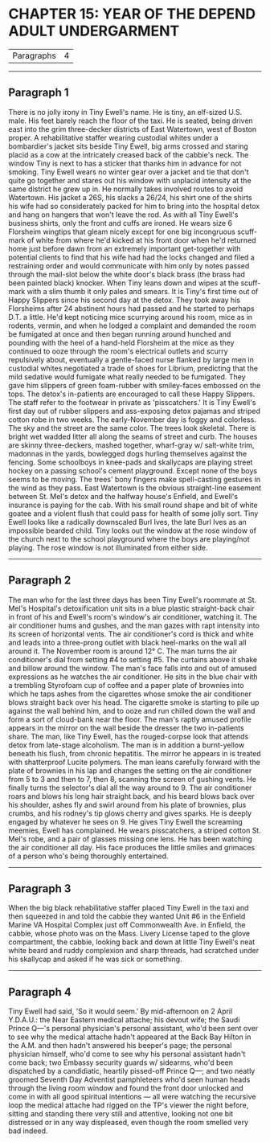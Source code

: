 # CHAPTER 15: YEAR OF THE DEPEND ADULT UNDERGARMENT

| | |
|------------|-----|
| Paragraphs |4|

---
## Paragraph 1

There is no jolly irony in Tiny Ewell's name. He is tiny, an elf-sized U.S. male. His feet barely reach the floor of the taxi. He is seated, being driven east into the grim three-decker districts of East Watertown, west of Boston proper. A rehabilitative staffer wearing custodial whites under a bombardier's jacket sits beside Tiny Ewell, big arms crossed and staring placid as a cow at the intricately creased back of the cabbie's neck. The window Tiny is next to has a sticker that thanks him in advance for not smoking. Tiny Ewell wears no winter gear over a jacket and tie that don't quite go together and stares out his window with unplacid intensity at the same district he grew up in. He normally takes involved routes to avoid Watertown. His jacket a 26S, his slacks a 26/24, his shirt one of the shirts his wife had so considerately packed for him to bring into the hospital detox and hang on hangers that won't leave the rod. As with all Tiny Ewell's business shirts, only the front and cuffs are ironed. He wears size 6 Florsheim wingtips that gleam nicely except for one big incongruous scuff-mark of white from where he'd kicked at his front door when he'd returned home just before dawn from an extremely important get-together with potential clients to find that his wife had had the locks changed and filed a restraining order and would communicate with him only by notes passed through the mail-slot below the white door's black brass (the brass had been painted black) knocker. When Tiny leans down and wipes at the scuff-mark with a slim thumb it only pales and smears. It is Tiny's first time out of Happy Slippers since his second day at the detox. They took away his Florsheims after 24 abstinent hours had passed and he started to perhaps D.T. a little. He'd kept noticing mice scurrying around his room, mice as in rodents, vermin, and when he lodged a complaint and demanded the room be fumigated at once and then began running around hunched and pounding with the heel of a hand-held Florsheim at the mice as they continued to ooze through the room's electrical outlets and scurry repulsively about, eventually a gentle-faced nurse flanked by large men in custodial whites negotiated a trade of shoes for Librium, predicting that the mild sedative would fumigate what really needed to be fumigated. They gave him slippers of green foam-rubber with smiley-faces embossed on the tops. The detox's in-patients are encouraged to call these Happy Slippers. The staff refer to the footwear in private as 'pisscatchers.' It is Tiny Ewell's first day out of rubber slippers and ass-exposing detox pajamas and striped cotton robe in two weeks. The early-November day is foggy and colorless. The sky and the street are the same color. The trees look skeletal. There is bright wet wadded litter all along the seams of street and curb. The houses are skinny three-deckers, mashed together, wharf-gray w/ salt-white trim, madonnas in the yards, bowlegged dogs hurling themselves against the fencing. Some schoolboys in knee-pads and skallycaps are playing street hockey on a passing school's cement playground. Except none of the boys seems to be moving. The trees' bony fingers make spell-casting gestures in the wind as they pass. East Watertown is the obvious straight-line easement between St. Mel's detox and the halfway house's Enfield, and Ewell's insurance is paying for the cab. With his small round shape and bit of white goatee and a violent flush that could pass for health of some jolly sort. Tiny Ewell looks like a radically downscaled Burl Ives, the late Burl Ives as an impossible bearded child. Tiny looks out the window at the rose window of the church next to the school playground where the boys are playing/not playing. The rose window is not illuminated from either side.

---
## Paragraph 2

The man who for the last three days has been Tiny Ewell's roommate at St. Mel's Hospital's detoxification unit sits in a blue plastic straight-back chair in front of his and Ewell's room's window's air conditioner, watching it. The air conditioner hums and gushes, and the man gazes with rapt intensity into its screen of horizontal vents. The air conditioner's cord is thick and white and leads into a three-prong outlet with black heel-marks on the wall all around it. The November room is around 12° C. The man turns the air conditioner's dial from setting #4 to setting #5. The curtains above it shake and billow around the window. The man's face falls into and out of amused expressions as he watches the air conditioner. He sits in the blue chair with a trembling Styrofoam cup of coffee and a paper plate of brownies into which he taps ashes from the cigarettes whose smoke the air conditioner blows straight back over his head. The cigarette smoke is starting to pile up against the wall behind him, and to ooze and run chilled down the wall and form a sort of cloud-bank near the floor. The man's raptly amused profile appears in the mirror on the wall beside the dresser the two in-patients share. The man, like Tiny Ewell, has the rouged-corpse look that attends detox from late-stage alcoholism. The man is in addition a burnt-yellow beneath his flush, from chronic hepatitis. The mirror he appears in is treated with shatterproof Lucite polymers. The man leans carefully forward with the plate of brownies in his lap and changes the setting on the air conditioner from 5 to 3 and then to 7, then 8, scanning the screen of gushing vents. He finally turns the selector's dial all the way around to 9. The air conditioner roars and blows his long hair straight back, and his beard blows back over his shoulder, ashes fly and swirl around from his plate of brownies, plus crumbs, and his rodney's tip glows cherry and gives sparks. He is deeply engaged by whatever he sees on 9. He gives Tiny Ewell the screaming meemies, Ewell has complained. He wears pisscatchers, a striped cotton St. Mel's robe, and a pair of glasses missing one lens. He has been watching the air conditioner all day. His face produces the little smiles and grimaces of a person who's being thoroughly entertained.

---
## Paragraph 3

When the big black rehabilitative staffer placed Tiny Ewell in the taxi and then squeezed in and told the cabbie they wanted Unit #6 in the Enfield Marine VA Hospital Complex just off Commonwealth Ave. in Enfield, the cabbie, whose photo was on the Mass. Livery License taped to the glove compartment, the cabbie, looking back and down at little Tiny Ewell's neat white beard and ruddy complexion and sharp threads, had scratched under his skallycap and asked if he was sick or something.

---
## Paragraph 4

Tiny Ewell had said, 'So it would seem.' By mid-afternoon on 2 April Y.D.A.U.: the Near Eastern medical attache; his devout wife; the Saudi Prince Q—'s personal physician's personal assistant, who'd been sent over to see why the medical attache hadn't appeared at the Back Bay Hilton in the A.M. and then hadn't answered his beeper's page; the personal physician himself, who'd come to see why his personal assistant hadn't come back; two Embassy security guards w/ sidearms, who'd been dispatched by a candidiatic, heartily pissed-off Prince Q—; and two neatly groomed Seventh Day Adventist pamphleteers who'd seen human heads through the living room window and found the front door unlocked and come in with all good spiritual intentions — all were watching the recursive loop the medical attache had rigged on the TP's viewer the night before, sitting and standing there very still and attentive, looking not one bit distressed or in any way displeased, even though the room smelled very bad indeed.
